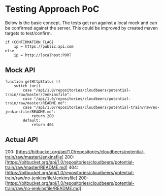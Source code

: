 Testing Approach PoC
====================
Below is the basic concept. The tests get run against a local mock and can be confirmed against the
server. This could be improved by created maven targets to test/confirm.
```
if (CONFIRMATION_FLAG)
    ip = https://public.api.com
else
    ip = http://localhost:PORT
```


Mock API
--------
```
function getHttpStatus ()
    switch (uri)
        case "/api/1.0/repositories/cloudbeers/potential-train/raw/master/Jenkinsfile":
        case "/api/1.0/repositories/cloudbeers/potential-train/raw/master/README.md":
        case "/api/1.0/repositories/cloudbeers/potential-train/raw/no-jenkinsfile/README.md":
            return 200
        default:
            return 404
```

Actual API
----------
200: [https://bitbucket.org/api/1.0/repositories/cloudbeers/potential-train/raw/master/Jenkinsfile]
200: [https://bitbucket.org/api/1.0/repositories/cloudbeers/potential-train/raw/master/README.md]
404: [https://bitbucket.org/api/1.0/repositories/cloudbeers/potential-train/raw/no-jenkinsfile/Jenkinsfile]
200: [https://bitbucket.org/api/1.0/repositories/cloudbeers/potential-train/raw/no-jenkinsfile/README.md]
